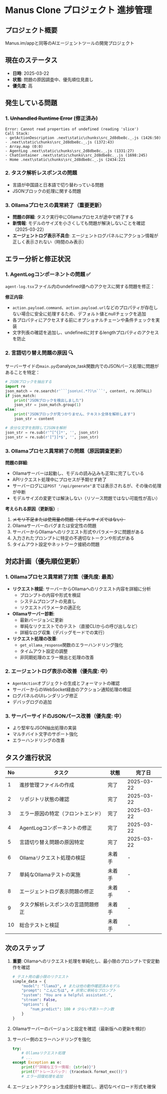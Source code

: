 # Manus Clone プロジェクト 進捗管理

## プロジェクト概要
Manus.im/appと同等のAIエージェントツールの開発プロジェクト

## 現在のステータス
- **日時**: 2025-03-22
- **状態**: 問題の原因調査中、優先順位見直し
- **優先度**: 高

## 発生している問題

### 1. ~~Unhandled Runtime Error~~ (修正済み)
```
Error: Cannot read properties of undefined (reading 'slice')
Call Stack:
- getActionDescription .next\static\chunks\src_2d8dbe8c._.js (1426:50)
- .next\static\chunks\src_2d8dbe8c._.js (1372:43)
- Array.map (0:0)
- AgentLog .next\static\chunks\src_2d8dbe8c._.js (1331:27)
- ChatContainer .next\static\chunks\src_2d8dbe8c._.js (1698:245)
- Home .next\static\chunks\src_2d8dbe8c._.js (2434:221
```

### 2. タスク解析レスポンスの問題
- 言語が中国語と日本語で切り替わっている問題
- JSONブロックの処理に関する問題

### 3. Ollamaプロセスの異常終了（重要更新）
- **問題の詳細**: タスク実行中にOllamaプロセスが途中で終了する
- **新情報**: モデルのサイズを小さくしても問題が解決しないことを確認（2025-03-22）
- **エージェントログ表示不具合**: エージェントログパネルにアクション情報が正しく表示されない（時間のみ表示）

## エラー分析と修正状況

### 1. AgentLogコンポーネントの問題 ✅ 
`agent-log.tsx`ファイル内のundefined値へのアクセスに関する問題を修正：

**修正内容**:
- `action.payload.command`、`action.payload.url`などのプロパティが存在しない場合に安全に処理するため、デフォルト値とnullチェックを追加
- 各プロパティにアクセスする前にオプショナルチェーンや条件チェックを実装
- 文字列長の確認を追加し、undefinedに対するlengthプロパティのアクセスを防止

### 2. 言語切り替え問題の原因 🔍
サーバーサイドの`main.py`のanalyze_task関数内でのJSONパース処理に問題があることを特定：

```python
# JSONブロックを抽出する
import re
json_match = re.search(r'```json\n(.*?)\n```', content, re.DOTALL)
if json_match:
    print("JSONブロックを検出しました")
    json_str = json_match.group(1)
else:
    print("JSONブロックが見つかりません、テキスト全体を解析します")
    json_str = content

# 余分な文字を削除してJSONを解析
json_str = re.sub(r'^[^{]*', '', json_str)
json_str = re.sub(r'[^}]*$', '', json_str)
```

### 3. Ollamaプロセス異常終了の問題（原因調査更新）
**問題の詳細**:
- Ollamaサーバーは起動し、モデルの読み込みも正常に完了している
- APIリクエスト処理中にプロセスが予期せず終了
- サーバーログには`POST "/api/generate"`までは表示されるが、その後の処理が中断
- モデルサイズの変更では解決しない（リソース問題ではない可能性が高い）

**考えられる原因（更新版）**:
1. ~~メモリ不足または使用量の問題（モデルサイズではない）~~
2. Ollamaサーバーのバグまたは安定性の問題
3. サーバーからOllamaへのリクエスト形式やパラメータに問題がある
4. 入力されたプロンプトに特定の不適切なトークンや形式がある
5. タイムアウト設定やネットワーク接続の問題

## 対応計画（優先順位更新）

### 1. Ollamaプロセス異常終了対策（優先度: 最高）
- **リクエスト検証**: サーバーからOllamaへのリクエスト内容を詳細に分析
  - プロンプトの内容や形式を検証
  - システムプロンプトの見直し
  - リクエストパラメータの適正化
- **Ollamaサーバー診断**:
  - 最新バージョンに更新
  - 単純なリクエストでのテスト（直接CLIからの呼び出しなど）
  - 詳細なログ収集（デバッグモードでの実行）
- **リクエスト処理の改善**:
  - `get_ollama_response`関数のエラーハンドリング強化
  - タイムアウト設定の調整
  - 非同期処理のエラー検出と処理の改善

### 2. エージェントログ表示の改善（優先度: 中）
- `AgentAction`オブジェクトの生成とフォーマットの確認
- サーバーからのWebSocket経由のアクション通知処理の検証
- ログパネルのUIレンダリング修正
- デバッグログの追加

### 3. サーバーサイドのJSONパース改善（優先度: 中）
- より堅牢なJSON抽出処理の実装
- マルチバイト文字のサポート強化
- エラーハンドリングの改善

## タスク進行状況
| No | タスク | 状態 | 完了日 |
|----|-------|------|-------|
| 1 | 進捗管理ファイルの作成 | 完了 | 2025-03-22 |
| 2 | リポジトリ状態の確認 | 完了 | 2025-03-22 |
| 3 | エラー原因の特定（フロントエンド） | 完了 | 2025-03-22 |
| 4 | AgentLogコンポーネントの修正 | 完了 | 2025-03-22 |
| 5 | 言語切り替え問題の原因特定 | 完了 | 2025-03-22 |
| 6 | Ollamaリクエスト処理の検証 | 未着手 | - |
| 7 | 単純なOllamaテストの実施 | 未着手 | - |
| 8 | エージェントログ表示問題の修正 | 未着手 | - |
| 9 | タスク解析レスポンスの言語問題修正 | 未着手 | - |
| 10 | 総合テストと検証 | 未着手 | - |

## 次のステップ
1. **重要**: Ollamaへのリクエスト処理を単純化し、最小限のプロンプトで安定動作を確認
   ```python
   # テスト用の最小限のリクエスト
   simple_data = {
       "model": "llama3", # または他の動作確認済みモデル
       "prompt": "こんにちは", # 非常に単純なプロンプト
       "system": "You are a helpful assistant.",
       "stream": False,
       "options": {
           "num_predict": 100 # 少ない予測トークン数
       }
   }
   ```

2. Ollamaサーバーのバージョンと設定を確認（最新版への更新を検討）

3. サーバー側のエラーハンドリングを強化
   ```python
   try:
       # Ollamaリクエスト処理
       # ...
   except Exception as e:
       print(f"詳細なエラー情報: {str(e)}")
       print(f"トレースバック: {traceback.format_exc()}")
       # エラー回復処理を追加
   ```

4. エージェントアクション生成部分を確認し、適切なペイロード形式を確保
